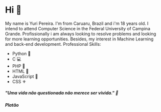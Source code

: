 # Hi :wave:

My name is Yuri Pereira. I'm from Caruaru, Brazil and i'm 18 years old. I intend to attend Computer Science in the Federal University of Campina Grande. Profissionally i am always looking to resolve problems and looking for more learning opportunities. Besides, my interest in Machine Learning and back-end development.
Professional Skills:
- Python :snake:
- C :computer:
- PHP :elephant:
- HTML :beginner:
- JavaScript :trident:
- CSS :fleur_de_lis:

##### "Uma vida não questionada não merece ser vivida." :milky_way:
##### Platão

